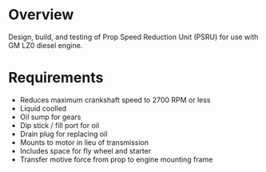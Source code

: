 # Overview
Design, build, and testing of Prop Speed Reduction Unit (PSRU) for use with GM LZ0 diesel engine.

# Requirements
* Reduces maximum crankshaft speed to 2700 RPM or less
* Liquid coolled
* Oil sump for gears
* Dip stick / fill port for oil
* Drain plug for replacing oil
* Mounts to motor in lieu of transmission
* Includes space for fly wheel and starter
* Transfer motive force from prop to engine mounting frame